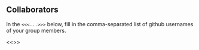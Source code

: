 ## Collaborators

In the `<<<...>>>` below, fill in the comma-separated list of github usernames of your group members.

<<<kyeling>>>
